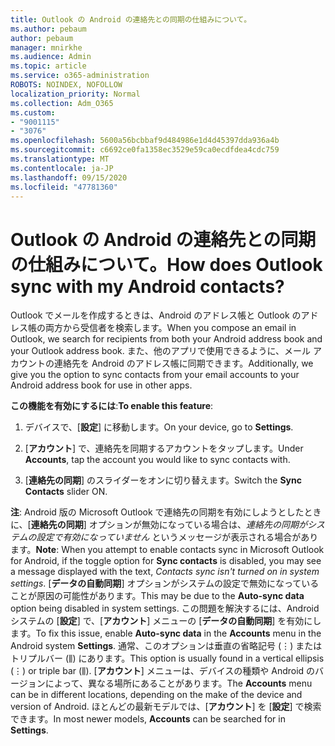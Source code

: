 ```yaml
---
title: Outlook の Android の連絡先との同期の仕組みについて。
ms.author: pebaum
author: pebaum
manager: mnirkhe
ms.audience: Admin
ms.topic: article
ms.service: o365-administration
ROBOTS: NOINDEX, NOFOLLOW
localization_priority: Normal
ms.collection: Adm_O365
ms.custom:
- "9001115"
- "3076"
ms.openlocfilehash: 5600a56bcbbaf9d484986e1d4d45397dda936a4b
ms.sourcegitcommit: c6692ce0fa1358ec3529e59ca0ecdfdea4cdc759
ms.translationtype: MT
ms.contentlocale: ja-JP
ms.lasthandoff: 09/15/2020
ms.locfileid: "47781360"
---
```

# <a name="how-does-outlook-sync-with-my-android-contacts"></a><span data-ttu-id="b8104-102">Outlook の Android の連絡先との同期の仕組みについて。</span><span class="sxs-lookup"><span data-stu-id="b8104-102">How does Outlook sync with my Android contacts?</span></span>

<span data-ttu-id="b8104-103">Outlook でメールを作成するときは、Android のアドレス帳と Outlook のアドレス帳の両方から受信者を検索します。</span><span class="sxs-lookup"><span data-stu-id="b8104-103">When you compose an email in Outlook, we search for recipients from both your Android address book and your Outlook address book.</span></span> <span data-ttu-id="b8104-104">また、他のアプリで使用できるように、メール アカウントの連絡先を Android のアドレス帳に同期できます。</span><span class="sxs-lookup"><span data-stu-id="b8104-104">Additionally, we give you the option to sync contacts from your email accounts to your Android address book for use in other apps.</span></span> 
 
<span data-ttu-id="b8104-105">**この機能を有効にするには**:</span><span class="sxs-lookup"><span data-stu-id="b8104-105">**To enable this feature**:</span></span>
 
1. <span data-ttu-id="b8104-106">デバイスで、[**設定**] に移動します。</span><span class="sxs-lookup"><span data-stu-id="b8104-106">On your device, go to **Settings**.</span></span>

2. <span data-ttu-id="b8104-107">[**アカウント**] で、連絡先を同期するアカウントをタップします。</span><span class="sxs-lookup"><span data-stu-id="b8104-107">Under **Accounts**, tap the account you would like to sync contacts with.</span></span>

3. <span data-ttu-id="b8104-108">[**連絡先の同期**] のスライダーをオンに切り替えます。</span><span class="sxs-lookup"><span data-stu-id="b8104-108">Switch the **Sync Contacts** slider ON.</span></span>
 
<span data-ttu-id="b8104-109">**注**: Android 版の Microsoft Outlook で連絡先の同期を有効にしようとしたときに、[**連絡先の同期**] オプションが無効になっている場合は、*連絡先の同期がシステムの設定で有効になっていません* というメッセージが表示される場合があります。</span><span class="sxs-lookup"><span data-stu-id="b8104-109">**Note**: When you attempt to enable contacts sync in Microsoft Outlook for Android, if the toggle option for **Sync contacts** is disabled, you may see a message displayed with the text, *Contacts sync isn't turned on in system settings*.</span></span> <span data-ttu-id="b8104-110">[**データの自動同期**] オプションがシステムの設定で無効になっていることが原因の可能性があります。</span><span class="sxs-lookup"><span data-stu-id="b8104-110">This may be due to the **Auto-sync data** option being disabled in system settings.</span></span> <span data-ttu-id="b8104-111">この問題を解決するには、Android システムの [**設定**] で、[**アカウント**] メニューの [**データの自動同期**] を有効にします。</span><span class="sxs-lookup"><span data-stu-id="b8104-111">To fix this issue, enable  **Auto-sync data** in the  **Accounts** menu in the Android system  **Settings**.</span></span> <span data-ttu-id="b8104-112">通常、このオプションは垂直の省略記号 (⋮) またはトリプルバー (⫼) にあります。</span><span class="sxs-lookup"><span data-stu-id="b8104-112">This option is usually found in a vertical ellipsis (⋮) or triple bar (⫼).</span></span> <span data-ttu-id="b8104-113">[**アカウント**] メニューは、デバイスの種類や Android のバージョンによって、異なる場所にあることがあります。</span><span class="sxs-lookup"><span data-stu-id="b8104-113">The  **Accounts** menu can be in different locations, depending on the make of the device and version of Android.</span></span> <span data-ttu-id="b8104-114">ほとんどの最新モデルでは、[**アカウント**] を [**設定**] で検索できます。</span><span class="sxs-lookup"><span data-stu-id="b8104-114">In most newer models, **Accounts** can be searched for in **Settings**.</span></span>